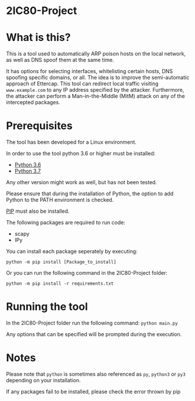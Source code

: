 # 2IC80-Project

# What is this?

This is a tool used to automatically ARP poison hosts on the local network, as well as DNS spoof them at the same time.

It has options for selecting interfaces, whitelisting certain hosts, DNS spoofing specific domains, or all.
The idea is to improve the semi-automatic approach of Ettercap. This tool can redirect local traffic visiting `www.example.com` to any IP address specified by the attacker. Furthermore, the attacker can perform a Man-in-the-Middle (MitM) attack on any of the intercepted packages.

# Prerequisites

The tool has been developed for a Linux environment.

In order to use the tool python 3.6 or higher must be installed:
 - [Python 3.6](https://www.python.org/downloads/release/python-360/)
 - [Python 3.7](https://www.python.org/downloads/release/python-370/)
 
Any other version might work as well, but has not been tested.
 
Please ensure that during the installation of Python, the option to add Python to the PATH environment is checked.

 [PIP](https://pip.pypa.io/en/stable/installing/) must also be installed.

The following packages are required to run code:
- scapy
- IPy

You can install each package seperately by executing:
```
python -m pip install [Package_to_install]
```
Or you can run the following command in the 2IC80-Project folder:
```
python -m pip install -r requirements.txt
```

# Running the tool

In the 2IC80-Project folder run the following command: ``python main.py``

Any options that can be specified will be prompted during the execution.

# Notes
Please note that ``python`` is sometimes also referenced as ``py``, ``python3`` or ``py3`` depending on your installation.

If any packages fail to be installed, please check the error thrown by pip
